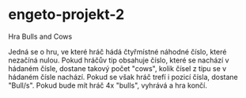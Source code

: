 # engeto-projekt-2
Hra Bulls and Cows

Jedná se o hru, ve které hráč hádá čtyřmístné náhodné číslo, které nezačíná nulou.
Pokud hráčův tip obsahuje číslo, které se nachází v hádaném čísle, dostane takový počet
"cows", kolik čísel z tipu se v hádaném čísle nachází.
Pokud se však hráč trefí i pozicí čísla, dostane "Bull/s".
Pokud bude mít hráč 4x "bulls", vyhrává a hra končí.
